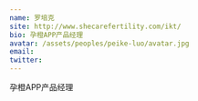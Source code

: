 ```yaml
---
name: 罗培克
site: http://www.shecarefertility.com/ikt/
bio: 孕橙APP产品经理
avatar: /assets/peoples/peike-luo/avatar.jpg
email: 
twitter: 
---
```

孕橙APP产品经理
